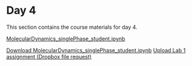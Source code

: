 Day 4
=======================
This section contains the course materials for day 4.

[MolecularDynamics_singlePhase_student.ipynb](../daily/Day-04/MolecularDynamics_singlePhase_student.ipynb)

<!--
[MolecularDynamics_twoPhase_student.ipynb](../daily/Day-04/MolecularDynamics_twoPhase_student.ipynb)
-->
<a href="../daily/Day-04/MolecularDynamics_singlePhase_student.ipynb" download>Download MolecularDynamics_singlePhase_student.ipynb</a>
[Upload Lab 1 assignment (Dropbox file request)](https://www.dropbox.com/request/THSmmoQhSzJIg6xnEeSF)